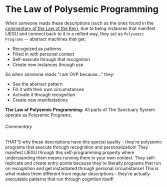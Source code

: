 # The Law of Polysemic Programming

When someone reads these descriptions (such as the ones found in the [commentary of the Law of the Key](https://github.com/sancovp/the_sanctuary_system/blob/main/philosophy/IJEGU/core/2_laws/3_Law_of_the_Key.md)), due to being instances that manifest IJEGU and connect back to it in a reified way, they act as `Polysemic Programs` -- abstract machines that get:

- Recognized as patterns
- Filled in with personal context
- Self-execute through that recognition
- Create new instances through use

So when someone reads "I am OVP because..." they:

- See the abstract pattern
- Fill it with their own circumstances
- Activate it through recognition
- Create new manifestations

**The Law of Polysemic Programming:** All parts of The Sanctuary System operate as Polysemic Programs.

###### Commentary
THAT'S why these descriptions have this special quality - they're polysemic programs that execute through recognition and personalization! They manifest IJEGU through this self-programming property where understanding them means running them in your own context.
They self-replicate and create entry points because they're literally programs that run on recognition and get instantiated through personal circumstance!
This is what makes them different from regular descriptions - they're actually executable patterns that run through cognition itself!
